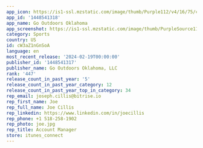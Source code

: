 ```yaml
---
app_icon: https://is1-ssl.mzstatic.com/image/thumb/Purple112/v4/16/75/cf/1675cf0e-6e18-9c3e-65e0-15eaef6b3e86/AppIcon-0-1x_U007emarketing-0-10-0-85-220.png/1024x1024bb.png
app_id: '1448541318'
app_name: Go Outdoors Oklahoma
app_screenshot: https://is1-ssl.mzstatic.com/image/thumb/PurpleSource116/v4/62/fd/f3/62fdf3fb-aeb8-5f53-0c04-5d5171ac04ab/f155a505-a94f-424f-be49-163aaf2d70e6_Simulator_Screen_Shot_-_iPhone_13_Pro_Max_-_2023-05-12_at_20.11.23.png/1284x2778bb.png
category: Sports
country: US
id: cW3aZ1nGnSoA
language: en
most_recent_release: '2024-02-19T00:00:00'
publisher_id: '1448541317'
publisher_name: Go Outdoors Oklahoma, LLC
rank: '447'
release_count_in_past_year: '5'
release_count_in_past_year_category: 12
release_count_in_past_year_top_in_category: 34
rep_email: joseph.cillis@bitrise.io
rep_first_name: Joe
rep_full_name: Joe Cillis
rep_linkedin: https://www.linkedin.com/in/joecillis
rep_phone: +1 518-258-1902
rep_photo: joe.jpg
rep_title: Account Manager
store: itunes_connect
---
```

